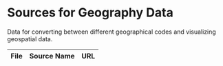 # Sources for Geography Data

Data for converting between different geographical codes and visualizing
geospatial data.

|  File  |  Source Name  |  URL  |
| ------ | ------------- | ----- |
